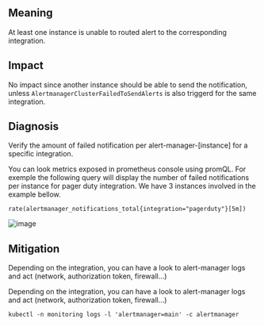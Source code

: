 ## Meaning

At least one instance is unable to routed alert to the corresponding integration.

## Impact

No impact since another instance should be able to send the notification,
unless `AlertmanagerClusterFailedToSendAlerts` is also triggerd for the same integration.

## Diagnosis

Verify the amount of failed notification per alert-manager-[instance] for
a specific integration.

You can look metrics exposed in prometheus console using promQL.
For exemple the following query will display the number of failed
notifications per instance for pager duty integration.
We have 3 instances involved in the example bellow.

```promql
rate(alertmanager_notifications_total{integration="pagerduty"}[5m])
```

![image](https://user-images.githubusercontent.com/3153333/143552468-ff573f1a-19a6-44ea-9c85-631687d01bf9.png)


## Mitigation

Depending on the integration, you can have a look to alert-manager logs and act (network, authorization token, firewall...)

Depending on the integration, you can have a look to alert-manager logs
and act (network, authorization token, firewall...)

```shell
kubectl -n monitoring logs -l 'alertmanager=main' -c alertmanager
```
